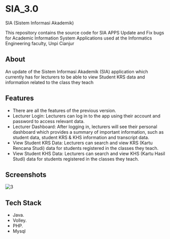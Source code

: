 # SIA_3.0
SIA (Sistem Informasi Akademik)

This repository contains the source code for SIA APPS Update and Fix bugs for Academic Information System Applications used at the Informatics Engineering faculty, Unpi Cianjur

##  About 
An update of the Sistem Informasi Akademik (SIA) application which currently has for lecturers to be able to view Student KRS data and information related to the class they teach

## Features

- There are all the features of the previous version.
- Lecturer Login: Lecturers can log in to the app using their account and password to access relevant data.
- Lecturer Dashboard: After logging in, lecturers will see their personal dashboard which provides a summary of important information, such as student data, student KRS & KHS information and transcript data.
- View Student KRS Data: Lecturers can search and view KRS (Kartu Rencana Studi) data for students registered in the classes they teach.
- View Student KHS Data: Lecturers can search and view KHS (Kartu Hasil Studi) data for students registered in the classes they teach.


## Screenshots
![3](https://github.com/tisnahadiana/SIA_3.0/assets/77492139/84a715df-f723-4c36-bca0-fe98fe442ded)



## Tech Stack

- Java.
- Volley.
- PHP.
- Mysql
